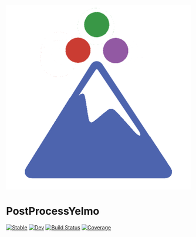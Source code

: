 ![](./docs/logo/PostProcessYelmo.png) 
# PostProcessYelmo

[![Stable](https://img.shields.io/badge/docs-stable-blue.svg)](https://JanJereczek.github.io/PostProcessYelmo.jl/stable)
[![Dev](https://img.shields.io/badge/docs-dev-blue.svg)](https://JanJereczek.github.io/PostProcessYelmo.jl/dev)
[![Build Status](https://github.com/JanJereczek/PostProcessYelmo.jl/actions/workflows/CI.yml/badge.svg?branch=main)](https://github.com/JanJereczek/PostProcessYelmo.jl/actions/workflows/CI.yml?query=branch%3Amain)
[![Coverage](https://codecov.io/gh/JanJereczek/PostProcessYelmo.jl/branch/main/graph/badge.svg)](https://codecov.io/gh/JanJereczek/PostProcessYelmo.jl)
